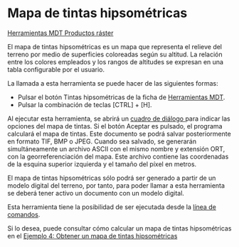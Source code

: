# Mapa de tintas hipsométricas

[Herramientas MDT Productos ráster](../fichas-de-herramientas/untitled-249/)

El mapa de tintas hipsométricas es un mapa que representa el relieve del terreno por medio de superficies coloreadas según su altitud. La relación entre los colores empleados y los rangos de altitudes se expresan en una tabla configurable por el usuario.

La llamada a esta herramienta se puede hacer de las siguientes formas:

* Pulsar el botón  Tintas hipsométricas de la ficha de [Herramientas MDT](../fichas-de-herramientas/untitled-249/).
* Pulsar la combinación de teclas \[CTRL\] + \[H\].

Al ejecutar esta herramienta, se abrirá un [cuadro de diálogo ](../herramientas-mdt/untitled-157/)para indicar las opciones del mapa de tintas. Si el botón Aceptar es pulsado, el programa calculará el mapa de tintas. Este documento se podrá salvar posteriormente en formato TIF, BMP o JPEG. Cuando sea salvado, se generarán simultáneamente un archivo ASCII con el mismo nombre y extensión ORT, con la georreferenciación del mapa. Este archivo contiene las coordenadas de la esquina superior izquierda y el tamaño del píxel en metros.

El mapa de tintas hipsométricas sólo podrá ser generado a partir de un modelo digital del terreno, por tanto, para poder llamar a esta herramienta se deberá tener activo un documento con un modelo digital.

Esta herramienta tiene la posibilidad de ser ejecutada desde la [línea de comandos](../untitled-277/untitled-281.md).

Si lo desea, puede consultar cómo calcular un mapa de tintas hipsométricas en el [Ejemplo 4: Obtener un mapa de tintas hipsométricas](../untitled-242/untitled-240.md)

